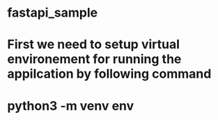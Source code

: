 # fastapi_sample


# First we need to setup virtual environement for running the appilcation by following command
# python3 -m venv env

